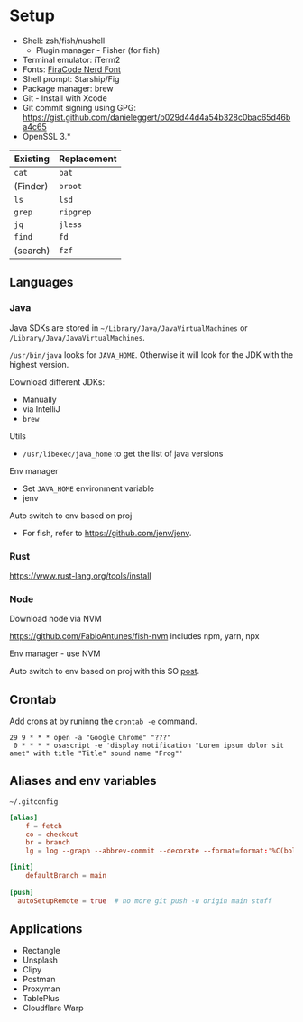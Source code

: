 # Setup

* Shell: zsh/fish/nushell
  * Plugin manager - Fisher (for fish)
* Terminal emulator: iTerm2
* Fonts: [FiraCode Nerd Font](https://github.com/ryanoasis/nerd-fonts)
* Shell prompt: Starship/Fig
* Package manager: brew
* Git - Install with Xcode
* Git commit signing using GPG: https://gist.github.com/danieleggert/b029d44d4a54b328c0bac65d46ba4c65
* OpenSSL 3.*

Existing | Replacement
-------- | ------------
`cat`    | `bat`
(Finder) | `broot`
`ls`     | `lsd`
`grep`   | `ripgrep`
`jq`     | `jless`
`find`   | `fd`
(search) | `fzf`

## Languages

### Java

Java SDKs are stored in `~/Library/Java/JavaVirtualMachines` or `/Library/Java/JavaVirtualMachines`.

`/usr/bin/java` looks for `JAVA_HOME`. Otherwise it will look for the JDK with the highest version.

Download different JDKs:
* Manually
* via IntelliJ 
* `brew`

Utils
* `/usr/libexec/java_home` to get the list of java versions

Env manager
* Set `JAVA_HOME` environment variable
* jenv

Auto switch to env based on proj
* For fish, refer to https://github.com/jenv/jenv.

### Rust

https://www.rust-lang.org/tools/install

### Node

Download node via NVM

https://github.com/FabioAntunes/fish-nvm includes npm, yarn, npx

Env manager - use NVM

Auto switch to env based on proj with this SO [post](https://stackoverflow.com/questions/23556330/run-nvm-use-automatically-every-time-theres-a-nvmrc-file-on-the-directory).

## Crontab

Add crons at by runinng the `crontab -e` command.

```
29 9 * * * open -a "Google Chrome" "???"
 0 * * * * osascript -e 'display notification "Lorem ipsum dolor sit amet" with title "Title" sound name "Frog"'
```

## Aliases and env variables

`~/.gitconfig`

```toml
[alias]
	f = fetch
	co = checkout
	br = branch
	lg = log --graph --abbrev-commit --decorate --format=format:'%C(bold blue)%h%C(reset) - %C(bold green)(%ar)%C(reset) %C(white)%s%C(reset) %C(dim white)- %an%C(reset)%C(bold yellow)%d%C(reset)' --all

[init]
	defaultBranch = main
  
[push]
  autoSetupRemote = true  # no more git push -u origin main stuff
```

## Applications

* Rectangle
* Unsplash
* Clipy
* Postman
* Proxyman
* TablePlus
* Cloudflare Warp
